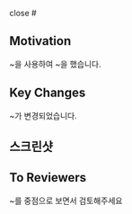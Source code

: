 close #

## Motivation

~을 사용하여 ~을 했습니다.

## Key Changes

~가 변경되었습니다.

## 스크린샷

## To Reviewers

~를 중점으로 보면서 검토해주세요
